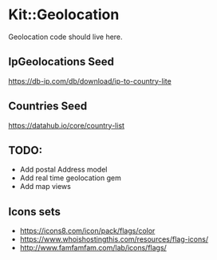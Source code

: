 # Kit::Geolocation
Geolocation code should live here.

## IpGeolocations Seed
https://db-ip.com/db/download/ip-to-country-lite

## Countries Seed
https://datahub.io/core/country-list

## TODO:
- Add postal Address model
- Add real time geolocation gem
- Add map views

## Icons sets
- https://icons8.com/icon/pack/flags/color
- https://www.whoishostingthis.com/resources/flag-icons/
- http://www.famfamfam.com/lab/icons/flags/